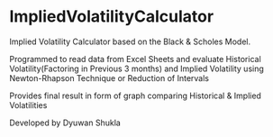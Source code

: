 # ImpliedVolatilityCalculator
Implied Volatility Calculator based on the Black & Scholes Model.
<p> Programmed to read data from Excel Sheets and evaluate Historical Volatility(Factoring in Previous 3 months) and Implied Volatility using Newton-Rhapson Technique or Reduction of Intervals
<p> Provides final result in form of graph comparing Historical & Implied Volatilities
<p>Developed by Dyuwan Shukla
